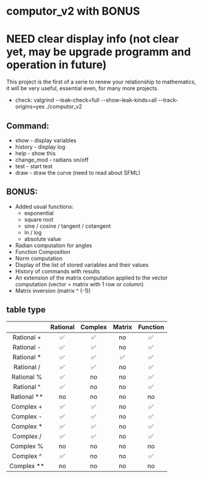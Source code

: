 # computor_v2 with BONUS

# NEED clear display info (not clear yet, may be upgrade programm and operation in future)

This project is the first of a serie to renew your relationship to mathematics, it will be very useful, essential even, for many more projects.
- check: valgrind --leak-check=full --show-leak-kinds=all --track-origins=yes  ./computor_v2

## Command:
- show - display variables
- history - display log
- help - show this
- change_mod - radians on/off
- test - start test
- draw - draw the curve (need to read about SFML)

## BONUS:
- Added usual functions:
	- exponential
	- square root
	- sine / cosine / tangent / cotangent
	- ln / log
	- absolute value
- Radian computation for angles
- Function Composition
- Norm computation
- Display of the list of stored variables and their values
- History of commands with results
- An extension of the matrix computation applied to the vector computation (vector = matrix with 1 row or column)
- Matrix inversion (matrix ^ (-1))

## table type
|               |    Rational   |    Complex    |    Matrix     |    Function   |
| :-----------: | :-----------: | :-----------: | :-----------: | :-----------: |
| Rational +    |       ✅      |       ✅     |       no      |      ✅      |
| Rational -    |       ✅      |       ✅     |       no      |      ✅      |
| Rational *    |       ✅      |       ✅     |       ✅      |      ✅      |
| Rational /    |       ✅      |       ✅     |       no      |      ✅      |
| Rational %    |       ✅      |       no     |       no      |      ✅       |
| Rational ^    |       ✅      |       no     |       no      |      ✅       |
| Rational **   |       no       |       no     |       no      |       no      |
| Complex +     |       ✅      |       ✅     |       no      |      ✅      |
| Complex -     |       ✅      |       ✅     |       no      |      ✅      |
| Complex *     |       ✅      |       ✅     |       no      |      ✅      |
| Complex /     |       ✅      |       ✅     |       no      |      ✅      |
| Complex %     |       no       |       no     |       no      |      no       |
| Complex ^     |       ✅      |       no     |       no      |      ✅       |
| Complex **    |       no       |       no     |       no      |       no      |




